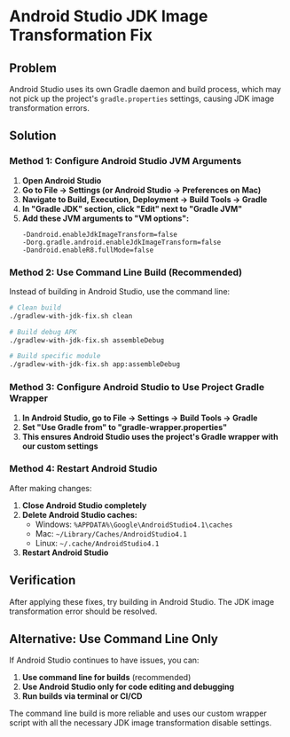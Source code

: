 # Android Studio JDK Image Transformation Fix

## Problem
Android Studio uses its own Gradle daemon and build process, which may not pick up the project's `gradle.properties` settings, causing JDK image transformation errors.

## Solution

### Method 1: Configure Android Studio JVM Arguments

1. **Open Android Studio**
2. **Go to File → Settings (or Android Studio → Preferences on Mac)**
3. **Navigate to Build, Execution, Deployment → Build Tools → Gradle**
4. **In "Gradle JDK" section, click "Edit" next to "Gradle JVM"**
5. **Add these JVM arguments to "VM options":**
   ```
   -Dandroid.enableJdkImageTransform=false
   -Dorg.gradle.android.enableJdkImageTransform=false
   -Dandroid.enableR8.fullMode=false
   ```

### Method 2: Use Command Line Build (Recommended)

Instead of building in Android Studio, use the command line:

```bash
# Clean build
./gradlew-with-jdk-fix.sh clean

# Build debug APK
./gradlew-with-jdk-fix.sh assembleDebug

# Build specific module
./gradlew-with-jdk-fix.sh app:assembleDebug
```

### Method 3: Configure Android Studio to Use Project Gradle Wrapper

1. **In Android Studio, go to File → Settings → Build Tools → Gradle**
2. **Set "Use Gradle from" to "gradle-wrapper.properties"**
3. **This ensures Android Studio uses the project's Gradle wrapper with our custom settings**

### Method 4: Restart Android Studio

After making changes:
1. **Close Android Studio completely**
2. **Delete Android Studio caches:**
   - Windows: `%APPDATA%\Google\AndroidStudio4.1\caches`
   - Mac: `~/Library/Caches/AndroidStudio4.1`
   - Linux: `~/.cache/AndroidStudio4.1`
3. **Restart Android Studio**

## Verification

After applying these fixes, try building in Android Studio. The JDK image transformation error should be resolved.

## Alternative: Use Command Line Only

If Android Studio continues to have issues, you can:
1. **Use command line for builds** (recommended)
2. **Use Android Studio only for code editing and debugging**
3. **Run builds via terminal or CI/CD**

The command line build is more reliable and uses our custom wrapper script with all the necessary JDK image transformation disable settings.
